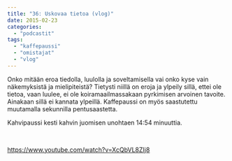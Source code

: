 ```yaml
---
title: "36: Uskovaa tietoa (vlog)"
date: 2015-02-23
categories: 
  - "podcastit"
tags: 
  - "kaffepaussi"
  - "omistajat"
  - "vlog"
---
```


Onko mitään eroa tiedolla, luulolla ja soveltamisella vai onko kyse vain näkemyksistä ja mielipiteistä? Tietysti niillä on eroja ja ylpeily sillä, ettei ole tietoa, vaan luulee, ei ole koiramaailmassakaan pyrkimisen arvoinen tavoite. Ainakaan sillä ei kannata ylpeillä. Kaffepaussi on myös saastutettu muutamalla sekunnilla pentusaastetta.

<!--more-->

Kahvipaussi kesti kahvin juomisen unohtaen 14:54 minuuttia.

 

https://www.youtube.com/watch?v=XcQbVL8ZIj8
